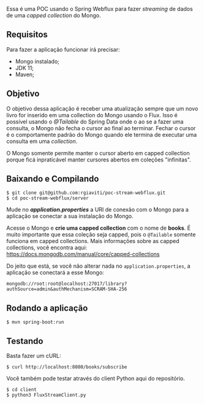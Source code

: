 Essa é uma POC usando o Spring Webflux para fazer _streaming_ de dados de uma _capped collection_ do Mongo.

## Requisitos
Para fazer a aplicação funcionar irá precisar:

- Mongo instalado;
- JDK 11;
- Maven;

## Objetivo
O objetivo dessa aplicação é receber uma atualização sempre que um novo livro for inserido em uma collection do Mongo usando o Flux.
Isso é possível usando o _@Tailable_ do Spring Data onde o ao se a fazer uma consulta, o Mongo não fecha o cursor ao final ao terminar.
Fechar o cursor é o comportamente padrão do Mongo quando ele termina de executar uma consulta em uma _collection_.

O Mongo somente permite manter o cursor aberto em capped collection porque ficá inpraticável manter cursores abertos em coleções "infinitas".

## Baixando e Compilando
```
$ git clone git@github.com:rgiaviti/poc-stream-webflux.git
$ cd poc-stream-webflux/server
```
Mude no _**application.properties**_ a URI de conexão com o Mongo para a aplicação se conectar a sua instalação do Mongo.

Acesse o Mongo e **crie uma capped collection** com o nome de **books**. É muito importante que essa coleção seja capped, pois o `@Tailable` somente funciona em capped collections. Mais informações sobre as capped collections, você encontra aqui: https://docs.mongodb.com/manual/core/capped-collections

Do jeito que está, se você não alterar nada no `application.properties`, a aplicação se conectará a esse Mongo:

```
mongodb://root:root@localhost:27017/library?authSource=admin&authMechanism=SCRAM-SHA-256
```

## Rodando a aplicação
```
$ mvn spring-boot:run
```

## Testando
Basta fazer um cURL:
```
$ curl http://localhost:8080/books/subscribe
```
Você também pode testar através do client Python aqui do repositório.
```
$ cd client
$ python3 FluxStreamClient.py
```